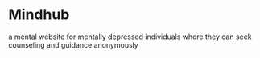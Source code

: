 # Mindhub
a mental website for mentally depressed individuals where they can seek counseling and guidance anonymously 
